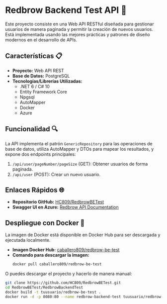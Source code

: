 # Redbrow Backend Test API 🚀

Este proyecto consiste en una Web API RESTful diseñada para gestionar usuarios de manera paginada y permitir la creación de nuevos usuarios. Está implementada usando las mejores prácticas y patrones de diseño modernos en el desarrollo de APIs.

## Características 📋

- **Proyecto:** Web API REST
- **Base de Datos:** PostgreSQL
- **Tecnologías/Librerías Utilizadas:**
  - .NET 6 / C# 10
  - Entity Framework Core
  - Npgsql
  - AutoMapper
  - Docker
  - Azure

## Funcionalidad 🔍

La API implementa el patrón `GenericRepository` para las operaciones de base de datos, utiliza AutoMapper y DTOs para mapear los resultados, y expone dos endpoints principales:

1. `/api/user/pageNumber/pageSize` (GET): Obtener usuarios de forma paginada.
2. `/api/user` (POST): Crear un nuevo usuario.

## Enlaces Rápidos 🌐

- **Repositorio GitHub:** [HC809/RedbrowBETest](https://github.com/HC809/RedbrowBETest)
- **Swagger UI en Azure:** [Redbrow API Documentation](https://redbrow-be-test.azurewebsites.net/swagger/index.html)

## Despliegue con Docker 🐳

La imagen de Docker está disponible en Docker Hub para ser descargada y ejecutada localmente.

- **Imagen Docker Hub:** [caballero809/redbrow-be-test](https://hub.docker.com/r/caballero809/redbrow-be-test)
- **Comando para descargar la imagen:**
  ```sh
  docker pull caballero809/redbrow-be-test

O puedes descargar el proyecto y hacerlo de manera manual:
```sh
git clone https://github.com/HC809/RedbrowBETest.git
cd RedbrowBETest/RedbrowBackendTest
docker build -t tuusuario/redbrow-be-test .
docker run -d -p 8080:80 --name redbrow-backend-test tuusuario/redbrow-be-test

